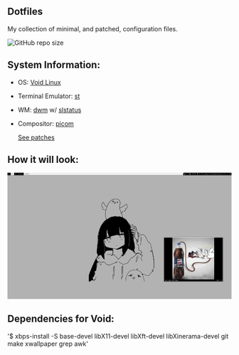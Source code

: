 ## Dotfiles 

My collection of minimal, and patched, configuration files.

![GitHub repo size](https://img.shields.io/github/repo-size/fleshguard/dotfiles?style=for-the-badge&label=Size%3A&labelColor=%23020202&color=%23b2b2b2)
## System Information:
* OS: [Void Linux](https://voidlinux.org/)
* Terminal Emulator: [st](https://st.suckless.org/)
* WM: [dwm](https://dwm.suckless.org/) w/ [slstatus](https://tools.suckless.org/slstatus/)
* Compositor: [picom](https://github.com/yshui/picom)
  
  [See patches](/Etc/patches.md)
## How it will look:
![img](screenshot.jpg)
## Dependencies for Void:
'$ xbps-install -S base-devel libX11-devel libXft-devel libXinerama-devel git make xwallpaper grep awk'



